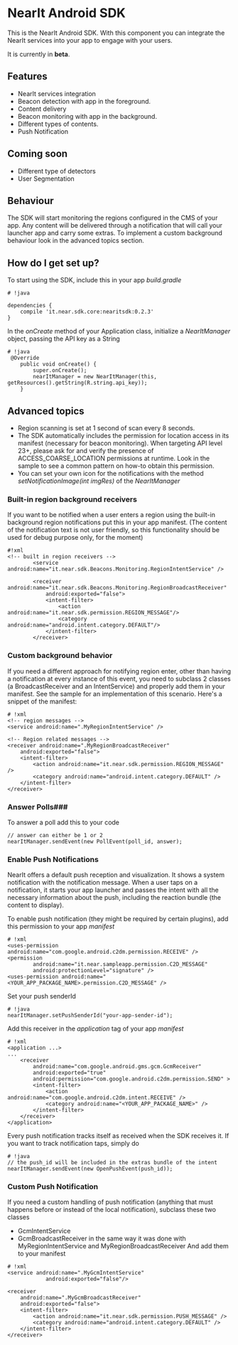 # NearIt Android SDK #

This is the NearIt Android SDK. With this component you can integrate the NearIt services into your app to engage with your users.

It is currently in **beta**.

## Features ##

* NearIt services integration
* Beacon detection with app in the foreground.
* Content delivery
* Beacon monitoring with app in the background.
* Different types of contents.
* Push Notification

## Coming soon ##

* Different type of detectors
* User Segmentation

## Behaviour ##

The SDK will start monitoring the regions configured in the CMS of your app. Any content will be delivered through a notification that will call your launcher app and carry some extras.
To implement a custom background behaviour look in the advanced topics section.

## How do I get set up? ##

To start using the SDK, include this in your app *build.gradle*

```
# !java

dependencies {
    compile 'it.near.sdk.core:nearitsdk:0.2.3'
}
```

In the *onCreate* method of your Application class, initialize a *NearItManager* object, passing the API key as a String


```
# !java
 @Override
    public void onCreate() {
        super.onCreate();
        nearItManager = new NearItManager(this, getResources().getString(R.string.api_key));
    }

```

## Advanced topics ##

* Region scanning is set at 1 second of scan every 8 seconds.
* The SDK automatically includes the permission for location access in its manifest (necessary for beacon monitoring). When targeting API level 23+, please ask for and verify the presence of ACCESS_COARSE_LOCATION permissions at runtime. Look in the sample to see a common pattern on how-to obtain this permission.
* You can set your own icon for the notifications with the method *setNotificationImage(int imgRes)* of the *NearItManager*

### Built-in region background receivers ###

If you want to be notified when a user enters a region using the built-in background region notifications put this in your app manifest.
(The content of the notification text is not user friendly, so this functionality should be used for debug purpose only, for the moment)
```
#!xml
<!-- built in region receivers -->
        <service android:name="it.near.sdk.Beacons.Monitoring.RegionIntentService" />

        <receiver android:name="it.near.sdk.Beacons.Monitoring.RegionBroadcastReceiver"
            android:exported="false">
            <intent-filter>
                <action android:name="it.near.sdk.permission.REGION_MESSAGE"/>
                <category android:name="android.intent.category.DEFAULT"/>
            </intent-filter>
        </receiver>
```

### Custom background behavior ###

If you need a different approach for notifying region enter, other than having a notification at every instance of this event, you need to subclass 2 classes (a BroadcastReceiver and an IntentService) and properly add them in your manifest. See the sample for an implementation of this scenario. Here's a snippet of the manifest:

```
# !xml
<!-- region messages -->
<service android:name=".MyRegionIntentService" />

<!-- Region related messages -->
<receiver android:name=".MyRegionBroadcastReceiver"
    android:exported="false">
    <intent-filter>
        <action android:name="it.near.sdk.permission.REGION_MESSAGE" />
        <category android:name="android.intent.category.DEFAULT" />
    </intent-filter>
</receiver>
```

### Answer Polls###

To answer a poll add this to your code
```
// answer can either be 1 or 2
nearItManager.sendEvent(new PollEvent(poll_id, answer);
```

### Enable Push Notifications ###

NearIt offers a default push reception and visualization. It shows a system notification with the notification message.
When a user taps on a notification, it starts your app launcher and passes the intent with all the necessary information about the push, including the reaction bundle (the content to display).

To enable push notification (they might be required by certain plugins), add this permission to your app *manifest*
```
# !xml
<uses-permission android:name="com.google.android.c2dm.permission.RECEIVE" />
<permission
        android:name="it.near.sampleapp.permission.C2D_MESSAGE"
        android:protectionLevel="signature" />
<uses-permission android:name="<YOUR_APP_PACKAGE_NAME>.permission.C2D_MESSAGE" />
```

Set your push senderId
```
# !java
nearItManager.setPushSenderId("your-app-sender-id");
```

Add this receiver in the *application* tag of your app *manifest*
```
# !xml
<application ...>
...
    <receiver
        android:name="com.google.android.gms.gcm.GcmReceiver"
        android:exported="true"
        android:permission="com.google.android.c2dm.permission.SEND" >
        <intent-filter>
            <action android:name="com.google.android.c2dm.intent.RECEIVE" />
            <category android:name="<YOUR_APP_PACKAGE_NAME>" />
        </intent-filter>
    </receiver>
</application>
```

Every push notification tracks itself as received when the SDK receives it.
If you want to track notification taps, simply do
```
# !java
// the push_id will be included in the extras bundle of the intent
nearItManager.sendEvent(new OpenPushEvent(push_id));
```

### Custom Push Notification ###

If you need a custom handling of push notification (anything that must happens before or instead of the local notification), subclass these two classes
* GcmIntentService
* GcmBroadcastReceiver
in the same way it was done with MyRegionIntentService and MyRegionBroadcastReceiver
And add them to your manifest
```
# !xml
<service android:name=".MyGcmIntentService"
            android:exported="false"/>

<receiver
    android:name=".MyGcmBroadcastReceiver"
    android:exported="false">
    <intent-filter>
        <action android:name="it.near.sdk.permission.PUSH_MESSAGE" />
        <category android:name="android.intent.category.DEFAULT" />
    </intent-filter>
</receiver>
```